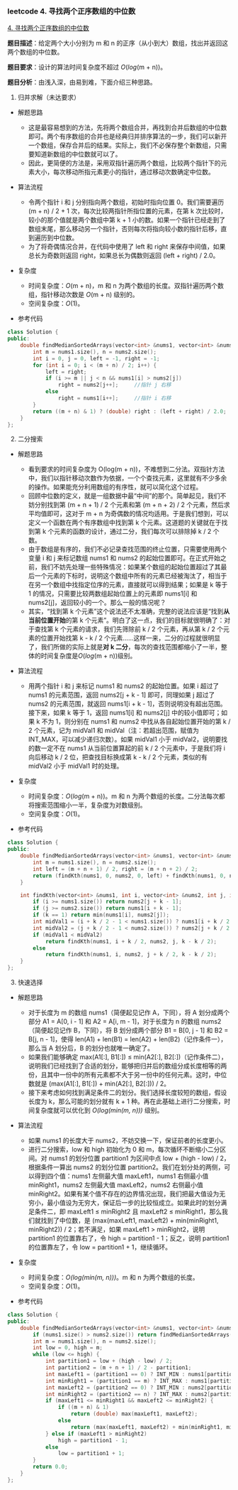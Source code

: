 ### leetcode 4. 寻找两个正序数组的中位数

[4. 寻找两个正序数组的中位数](https://leetcode-cn.com/problems/median-of-two-sorted-arrays/submissions/)

**题目描述**：给定两个大小分别为 m 和 n 的正序（从小到大）数组，找出并返回这两个数组的中位数。

**题目要求**：设计的算法时间复杂度不超过 _O_(_log_(m + n))。

**题目分析**：由浅入深，由易到难，下面介绍三种思路。

1. 归并求解（未达要求）

-   解题思路

    -   这是最容易想到的方法，先将两个数组合并，再找到合并后数组的中位数即可。两个有序数组的合并也是经典归并排序算法的一步，我们可以新开一个数组，保存合并后的结果。实际上，我们不必保存整个新数组，只需要知道新数组的中位数就可以了。
    -   因此，更简便的方法是，采用双指针遍历两个数组，比较两个指针下的元素大小，每次移动所指元素更小的指针，通过移动次数确定中位数。

-   算法流程

    -   令两个指针 i 和 j 分别指向两个数组，初始时指向位置 0。我们需要遍历 (m + n) / 2 + 1 次，每次比较两指针所指位置的元素，在第 k 次比较时，较小的那个值就是两个数组中第 k + 1 小的数。如果一个指针已经走到了数组末尾，那么移动另一个指针，否则每次将指向较小数的指针后移，直到遍历到中位数。
    -   为了将奇偶情况合并，在代码中使用了 left 和 right 来保存中间值，如果总长为奇数则返回 right，如果总长为偶数则返回 (left + right) / 2.0。

-   复杂度

    -   时间复杂度：_O_(m + n)，m 和 n 为两个数组的长度。双指针遍历两个数组，指针移动次数是 _O_(m + n) 级别的。
    -   空间复杂度：_O_(1)。

-   参考代码

```c++
class Solution {
public:
    double findMedianSortedArrays(vector<int> &nums1, vector<int> &nums2) {
        int m = nums1.size(), n = nums2.size();
        int i = 0, j = 0, left = -1, right = -1;
        for (int i = 0; i < (m + n) / 2; i++) {
            left = right;
            if (i >= m || j < n && nums1[i] > nums2[j])
                right = nums2[j++];     //指针 j 右移
            else
                right = nums1[i++];     //指针 i 右移
        }
        return ((m + n) & 1) ? (double) right : (left + right) / 2.0;
    }
};
```

2. 二分搜索

-   解题思路

    -   看到要求的时间复杂度为 O(log(m + n))，不难想到二分法。双指针方法中，我们以指针移动次数作为依据，一个个查找元素，这里就有不少多余的操作。如果能充分利用数组的有序性，就可以简化这个过程。
    -   回顾中位数的定义，就是一组数据中最“中间”的那个。简单起见，我们不妨分别找到第 (m + n + 1) / 2 个元素和第 (m + n + 2) / 2 个元素，然后求平均值即可，这对于 m + n 为奇偶数的情况均适用。于是我们想到，可以定义一个函数在两个有序数组中找到第 k 个元素。这道题的关键就在于找到第 k 个元素的函数的设计，通过二分，我们每次可以排除掉 k / 2 个数。
    -   由于数组是有序的，我们不必记录查找范围的终止位置，只需要使用两个变量 i 和 j 来标记数组 nums1 和 nums2 的起始位置即可。在正式开始之前，我们不妨先处理一些特殊情况：如果某个数组的起始位置超过了其最后一个元素的下标时，说明这个数组中所有的元素已经被淘汰了，相当于在另一个数组中找指定位序的元素，直接就可以得到结果；如果是 k 等于 1 的情况，只需要比较两数组起始位置上的元素即 nums1[i] 和 nums2[j]，返回较小的一个。那么一般的情况呢？
    -   其实，“找到第 k 个元素”这个说法还不太准确，完整的说法应该是“找到**从当前位置开始**的第 k 个元素”。明白了这一点，我们的目标就很明确了：对于查找第 k 个元素的请求，我们先筛除前 k / 2 个元素，再从第 k / 2 个元素的位置开始找第 k - k / 2 个元素……这样一来，二分的过程就很明显了，我们所做的实际上就是**对 k 二分**，每次的查找范围都缩小了一半，整体的时间复杂度是*O*(_log_(m + n))级别。

-   算法流程

    -   用两个指针 i 和 j 来标记 nums1 和 nums2 的起始位置。如果 i 超过了 nums1 的元素范围，返回 nums2[j + k - 1] 即可，同理如果 j 超过了 nums2 的元素范围，就返回 nums1[i + k - 1]，否则说明没有超出范围。接下来，如果 k 等于 1，返回 nums1[i] 和 nums2[j] 中的较小值即可；如果 k 不为 1，则分别在 nums1 和 nums2 中找从各自起始位置开始的第 k / 2 个元素，记为 midVal1 和 midVal（注：若超出范围，赋值为 INT_MAX，可以减少递归次数）。如果 midVal1 小于 midVal2，说明要找的数一定不在 nums1 从当前位置算起的前 k / 2 个元素中，于是我们将 i 向后移动 k / 2 位，把查找目标换成第 k - k / 2 个元素，类似的有 midVal2 小于 midVal1 时的处理。

-   复杂度

    -   时间复杂度：_O_(_log_(m + n))。m 和 n 为两个数组的长度。二分法每次都将搜索范围缩小一半，复杂度为对数级别。
    -   空间复杂度：_O_(1)。

-   参考代码

```c++
class Solution {
public:
    double findMedianSortedArrays(vector<int> &nums1, vector<int> &nums2) {
        int m = nums1.size(), n = nums2.size();
        int left = (m + n + 1) / 2, right = (m + n + 2) / 2;
        return (findKth(nums1, 0, nums2, 0, left) + findKth(nums1, 0, nums2, 0, right)) / 2.0;
    }

    int findKth(vector<int> &nums1, int i, vector<int> &nums2, int j, int k) {
        if (i >= nums1.size()) return nums2[j + k - 1];
        if (j >= nums2.size()) return nums1[i + k - 1];
        if (k == 1) return min(nums1[i], nums2[j]);
        int midVal1 = (i + k / 2 - 1 < nums1.size()) ? nums1[i + k / 2 - 1] : INT_MAX;
        int midVal2 = (j + k / 2 - 1 < nums2.size()) ? nums2[j + k / 2 - 1] : INT_MAX;
        if (midVal1 < midVal2)
            return findKth(nums1, i + k / 2, nums2, j, k - k / 2);
        else
            return findKth(nums1, i, nums2, j + k / 2, k - k / 2);
    }
};
```

3. 快速选择

-   解题思路

    -   对于长度为 m 的数组 nums1（简便起见记作 A，下同），将 A 划分成两个部分 A1 = A[0, i - 1] 和 A2 = A[i, m - 1]，对于长度为 n 的数组 nums2（简便起见记作 B，下同），将 B 划分成两个部分 B1 = B[0, j - 1] 和 B2 = B[j, n - 1]，使得 len(A1) + len(B1) = len(A2) + len(B2)（记作条件一），那么当 A 划分后，B 的划分也就唯一确定了。
    -   如果我们能够确定 max(A1[:], B1[:]) $\leq$ min(A2[:], B2[:])（记作条件二），说明我们已经找到了合适的划分，能够把归并后的数组分成长度相等的两份，且其中一份中的所有元素都不大于另一份中的任何元素。这时，中位数就是 (max(A1[:], B1[:]) + min(A2[:], B2[:])) / 2。
    -   接下来考虑如何找到满足条件二的划分。我们选择长度较短的数组，假设长度为 k，那么可能的划分就有 k + 1 种。再在此基础上进行二分搜索，时间复杂度就可以优化到 _O(log(min(m, n)))_ 级别。

-   算法流程

    -   如果 nums1 的长度大于 nums2，不妨交换一下，保证前者的长度更小。
    -   进行二分搜索，low 和 high 初始化为 0 和 m，每次循环不断缩小二分区间。对 nums1 的划分位置 partition1 为区间中点 low + (high - low) / 2，根据条件一算出 nums2 的划分位置 partition2。我们在划分处的两侧，可以得到四个值：nums1 左侧最大值 maxLeft1，nums1 右侧最小值 minRight1，nums2 左侧最大值 maxLeft2，nums2 右侧最小值 minRight2。如果有某个值不存在的边界情况出现，我们把最大值设为无穷小，最小值设为无穷大，保证后一步的比较恒成立。如果此时的划分满足条件二，即 maxLeft1 $\leq$ minRight2 且 maxLeft2 $\leq$ minRight1，那么我们就找到了中位数，是 (max(maxLeft1, maxLeft2) + min(minRight1, minRight2)) / 2；若不满足，如果 maxLeft1 > minRight2，说明 partition1 的位置靠右了，令 high = partition1 - 1；反之，说明 partition1 的位置靠左了，令 low = partition1 + 1，继续循环。

-   复杂度

    -   时间复杂度：_O(log(min(m, n)))_。m 和 n 为两个数组的长度。
    -   空间复杂度：_O_(1)。

-   参考代码

```c++
class Solution {
public:
    double findMedianSortedArrays(vector<int> &nums1, vector<int> &nums2) {
        if (nums1.size() > nums2.size()) return findMedianSortedArrays(nums2, nums1);
        int m = nums1.size(), n = nums2.size();
        int low = 0, high = m;
        while (low <= high) {
            int partition1 = low + (high - low) / 2;
            int partition2 = (m + n + 1) / 2 - partition1;
            int maxLeft1 = (partition1 == 0) ? INT_MIN : nums1[partition1 - 1];
            int minRight1 = (partition1 == m) ? INT_MAX : nums1[partition1];
            int maxLeft2 = (partition2 == 0) ? INT_MIN : nums2[partition2 - 1];
            int minRight2 = (partition2 == n) ? INT_MAX : nums2[partition2];
            if (maxLeft1 <= minRight1 && maxLeft2 <= minRight2) {
                if ((m + n) & 1)
                    return (double) max(maxLeft1, maxLeft2);
                else
                    return (max(maxLeft1, maxLeft2) + min(minRight1, minRight2)) / 2.0;
            } else if (maxLeft1 > minRight2)
                high = partition1 - 1;
            else
                low = partition1 + 1;
        }
        return 0.0;
    }
};
```
